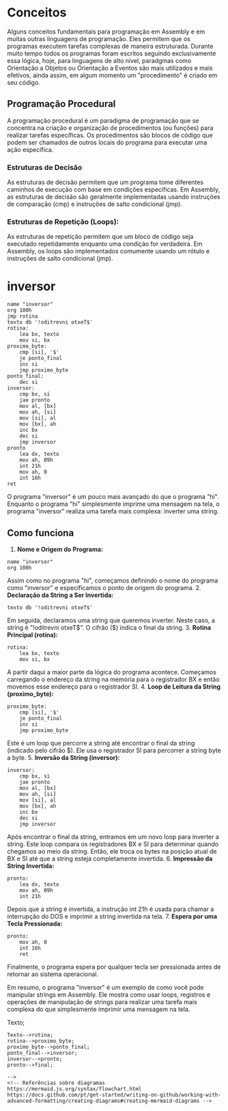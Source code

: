 # Conceitos
Alguns conceitos fundamentais para programação em Assembly e em muitas outras linguagens de programação. Eles permitem que os programas executem tarefas complexas de maneira estruturada. Durante muito tempo todos os programas foram escritos seguindo exclusivamente essa lógica, hoje, para linguagens de alto nível, paradgmas como Orientação a Objetos ou Orientação a Eventos são mais utilizados e mais efetivos, ainda assim, em algum momento um "procedimento" é criado em seu código.
## Programação Procedural
A programação procedural é um paradigma de programação que se concentra na criação e organização de procedimentos (ou funções) para realizar tarefas específicas. Os procedimentos são blocos de código que podem ser chamados de outros locais do programa para executar uma ação específica.
### Estruturas de Decisão
As estruturas de decisão permitem que um programa tome diferentes caminhos de execução com base em condições específicas. Em Assembly, as estruturas de decisão são geralmente implementadas usando instruções de comparação (cmp) e instruções de salto condicional (jmp).
### Estruturas de Repetição (Loops):
As estruturas de repetição permitem que um bloco de código seja executado repetidamente enquanto uma condição for verdadeira. Em Assembly, os loops são implementados comumente usando um rótulo e instruções de salto condicional (jmp).
# inversor
```
name "inversor"
org 100h
jmp rotina
texto db '!oditrevni otxeT$'
rotina:
    lea bx, texto   
    mov si, bx      
proximo_byte:
    cmp [si], '$' 
    je ponto_final
    inc si
    jmp proximo_byte
ponto_final:
    dec si  
inversor:
    cmp bx, si
    jae pronto
    mov al, [bx]
    mov ah, [si]
    mov [si], al
    mov [bx], ah
    inc bx
    dec si
    jmp inversor
pronto
    lea dx, texto
    mov ah, 09h
    int 21h
    mov ah, 0
    int 16h
ret
```
O programa "inversor" é um pouco mais avançado do que o programa "hi". Enquanto o programa "hi" simplesmente imprime uma mensagem na tela, o programa "inversor" realiza uma tarefa mais complexa: inverter uma string.

## Como funciona
1. **Nome e Origem do Programa:**
```
name "inversor"
org 100h
```
Assim como no programa "hi", começamos definindo o nome do programa como "inversor" e especificamos o ponto de origem do programa.
2. **Declaração da String a Ser Invertida:**
```
texto db '!oditrevni otxeT$'
```
Em seguida, declaramos uma string que queremos inverter. Neste caso, a string é "!oditrevni otxeT$". O cifrão ($) indica o final da string.
3. **Rotina Principal (rotina):**
```
rotina:
    lea bx, texto
    mov si, bx
```
A partir daqui a maior parte da lógica do programa acontece. Começamos carregando o endereço da string na memória para o registrador BX e então movemos esse endereço para o registrador SI.
4. **Loop de Leitura da String (proximo_byte):**
```
proximo_byte:
    cmp [si], '$'
    je ponto_final
    inc si
    jmp proximo_byte
```
Este é um loop que percorre a string até encontrar o final da string (indicado pelo cifrão $). Ele usa o registrador SI para percorrer a string byte a byte.
5. **Inversão da String (inversor):**
```
inversor:
    cmp bx, si
    jae pronto
    mov al, [bx]
    mov ah, [si]
    mov [si], al
    mov [bx], ah
    inc bx
    dec si
    jmp inversor
```
Após encontrar o final da string, entramos em um novo loop para inverter a string. Este loop compara os registradores BX e SI para determinar quando chegamos ao meio da string. Então, ele troca os bytes na posição atual de BX e SI até que a string esteja completamente invertida.
6. **Impressão da String Invertida:**
```
pronto:
    lea dx, texto
    mov ah, 09h
    int 21h
```
Depois que a string é invertida, a instrução int 21h é usada para chamar a interrupção do DOS e imprimir a string invertida na tela.
7. **Espera por uma Tecla Pressionada:**
```
pronto:
    mov ah, 0
    int 16h
    ret
```
Finalmente, o programa espera por qualquer tecla ser pressionada antes de retornar ao sistema operacional.

Em resumo, o programa "inversor" é um exemplo de como você pode manipular strings em Assembly. Ele mostra como usar loops, registros e operações de manipulação de strings para realizar uma tarefa mais complexa do que simplesmente imprimir uma mensagem na tela.
<!--
## Veja a lógica
```mermaid
flowchart TD;
    inicio-->Texto;
    Texto-->rotina;
    rotina-->proximo_byte;
    proximo_byte-->ponto_final;
    ponto_final-->inversor;
    inversor-->pronto;
    pronto-->final;
```
-->
<!-- Referências sobre diagramas https://mermaid.js.org/syntax/flowchart.html https://docs.github.com/pt/get-started/writing-on-github/working-with-advanced-formatting/creating-diagrams#creating-mermaid-diagrams -->




